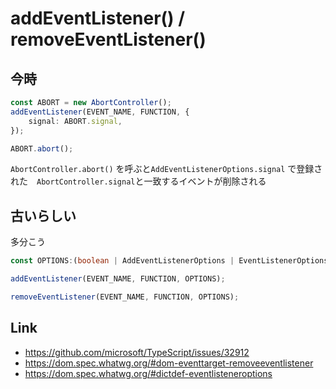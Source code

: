 # addEventListener() / removeEventListener()

## 今時
```typescript
const ABORT = new AbortController();
addEventListener(EVENT_NAME, FUNCTION, {
	signal: ABORT.signal,
});

ABORT.abort();
```
`AbortController.abort()` を呼ぶと`AddEventListenerOptions.signal` で登録された　`AbortController.signal`と一致するイベントが削除される


## 古いらしい
多分こう

```typescript
const OPTIONS:(boolean | AddEventListenerOptions | EventListenerOptions) = {passive: true};

addEventListener(EVENT_NAME, FUNCTION, OPTIONS);

removeEventListener(EVENT_NAME, FUNCTION, OPTIONS);
```

## Link
- https://github.com/microsoft/TypeScript/issues/32912
- https://dom.spec.whatwg.org/#dom-eventtarget-removeeventlistener
- https://dom.spec.whatwg.org/#dictdef-eventlisteneroptions
